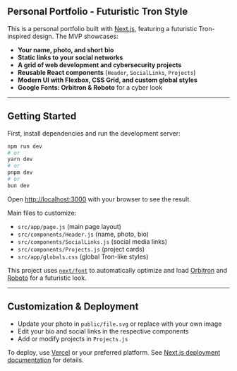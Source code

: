 ## Personal Portfolio - Futuristic Tron Style

This is a personal portfolio built with [Next.js](https://nextjs.org), featuring a futuristic Tron-inspired design. The MVP showcases:

- **Your name, photo, and short bio**
- **Static links to your social networks**
- **A grid of web development and cybersecurity projects**
- **Reusable React components** (`Header`, `SocialLinks`, `Projects`)
- **Modern UI with Flexbox, CSS Grid, and custom global styles**
- **Google Fonts: Orbitron & Roboto** for a cyber look

---
## Getting Started

First, install dependencies and run the development server:

```bash
npm run dev
# or
yarn dev
# or
pnpm dev
# or
bun dev
```

Open [http://localhost:3000](http://localhost:3000) with your browser to see the result.


Main files to customize:
- `src/app/page.js` (main page layout)
- `src/components/Header.js` (name, photo, bio)
- `src/components/SocialLinks.js` (social media links)
- `src/components/Projects.js` (project cards)
- `src/app/globals.css` (global Tron-like styles)


This project uses [`next/font`](https://nextjs.org/docs/app/building-your-application/optimizing/fonts) to automatically optimize and load [Orbitron](https://fonts.google.com/specimen/Orbitron) and [Roboto](https://fonts.google.com/specimen/Roboto) for a futuristic look.


---

## Customization & Deployment

- Update your photo in `public/file.svg` or replace with your own image
- Edit your bio and social links in the respective components
- Add or modify projects in `Projects.js`

To deploy, use [Vercel](https://vercel.com/) or your preferred platform. See [Next.js deployment documentation](https://nextjs.org/docs/app/building-your-application/deploying) for details.

